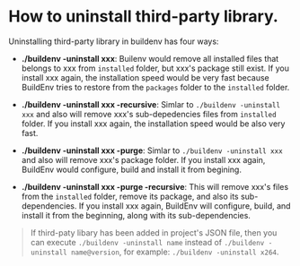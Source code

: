 # How to uninstall third-party library.

Uninstalling third-party library in buildenv has four ways:

- **./buildenv -uninstall xxx**: Builenv would remove all installed files that belongs to xxx from `installed` folder, but xxx's package still exist. If you install xxx again, the installation speed would be very fast because BuildEnv tries to restore from the `packages` folder to the `installed` folder.

- **./buildenv -uninstall xxx -recursive**: Simlar to `./buildenv -uninstall xxx` and also will remove xxx's sub-depedencies files from `installed` folder. If you install xxx again, the installation speed would be also very fast.

- **./buildenv -uninstall xxx -purge**: Simlar to `./buildenv -uninstall xxx` and also will remove xxx's package folder. If you install xxx again, BuildEnv would configure, build and install it from begining.

- **./buildenv -uninstall xxx -purge -recursive**: This will remove xxx's files from the `installed` folder, remove its package, and also its sub-dependencies. If you install xxx again, BuildEnv will configure, build, and install it from the beginning, along with its sub-dependencies.

>If third-paty libary has been added in project's JSON file, then you can execute `./buildenv -uninstall name` instead of `./buildenv -uninstall name@version`, for example: `./buildenv -uninstall x264`.